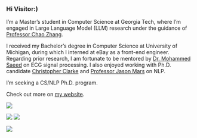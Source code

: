 ### Hi Visitor:)

I’m a Master’s student in Computer Science at Georgia Tech, where I’m engaged in Large Language Model (LLM) research under the guidance of [Professor Chao Zhang](http://chaozhang.org).


I received my Bachelor’s degree in Computer Science at University of Michigan, during which I interned at eBay as a front-end engineer. Regarding prior research, I am fortunate to be mentored by [Dr. Mohammed Saeed](https://mcircc.umich.edu/members/mohammed-saeed-md-phd) on ECG signal processing. I also enjoyed working with Ph.D. candidate [Christopher Clarke](https://csclarke.com) and [Professor Jason Mars](https://www.jasonmars.org) on NLP.

I’m seeking a CS/NLP Ph.D. program.

Check out more on [my website](https://stefanheng.github.io). 

![](https://github-readme-stats.vercel.app/api?username=StefanHeng&count_private=true&show_icons=true&theme=onedark&hide_title=true&hide_rank=true&include_all_commits=false)

![](https://github-readme-stats.vercel.app/api/top-langs/?username=StefanHeng&count_private=true&langs_count=7&layout=compact&theme=onedark&hide=jupyter%20notebook)
![](https://github-readme-stats.vercel.app/api/wakatime?username=StefanHeng&theme=onedark&langs_count=5&layout=compact&hide_title=false&range=last_7_days)

![](https://komarev.com/ghpvc/?username=StefanHeng)
